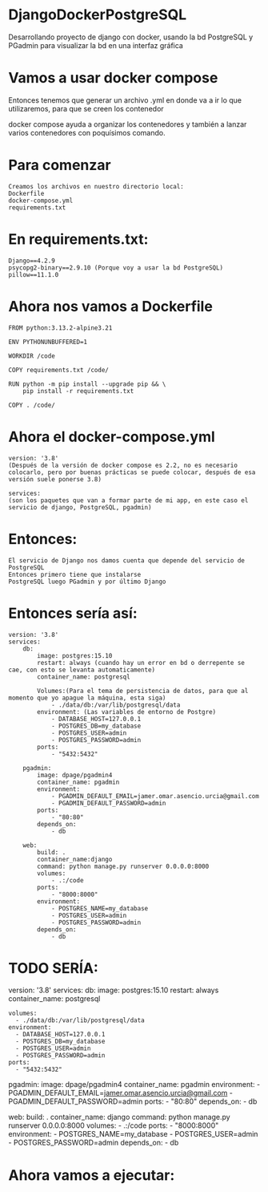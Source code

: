 # DjangoDockerPostgreSQL
Desarrollando proyecto de django con docker, usando la bd PostgreSQL y PGadmin para visualizar la bd en una interfaz gráfica

# Vamos a usar docker compose
 Entonces tenemos que generar un archivo .yml en donde va a ir lo que utilizaremos, para que se creen los contenedor
 
 docker compose ayuda a organizar los contenedores y también a lanzar varios contenedores con poquísimos comando.

 # Para comenzar
    Creamos los archivos en nuestro directorio local:
    Dockerfile
    docker-compose.yml
    requirements.txt

# En requirements.txt:
    Django==4.2.9
    psycopg2-binary==2.9.10 (Porque voy a usar la bd PostgreSQL)
    pillow==11.1.0

# Ahora nos vamos a Dockerfile
    FROM python:3.13.2-alpine3.21

    ENV PYTHONUNBUFFERED=1
    
    WORKDIR /code

    COPY requirements.txt /code/

    RUN python -m pip install --upgrade pip && \
        pip install -r requirements.txt

    COPY . /code/

# Ahora el docker-compose.yml

    version: '3.8' 
    (Después de la versión de docker compose es 2.2, no es necesario colocarlo, pero por buenas prácticas se puede colocar, después de esa versión suele ponerse 3.8)

    services: 
    (son los paquetes que van a formar parte de mi app, en este caso el servicio de django, PostgreSQL, pgadmin)


# Entonces:
    El servicio de Django nos damos cuenta que depende del servicio de PostgreSQL
    Entonces primero tiene que instalarse
    PostgreSQL luego PGadmin y por último Django


#  Entonces sería así:
    version: '3.8'
    services:
        db:
            image: postgres:15.10
            restart: always (cuando hay un error en bd o derrepente se cae, con esto se levanta automaticamente)
            container_name: postgresql
            
            Volumes:(Para el tema de persistencia de datos, para que al momento que yo apague la máquina, esta siga)
                - ./data/db:/var/lib/postgresql/data
            environment: (Las variables de entorno de Postgre)
                - DATABASE_HOST=127.0.0.1
                - POSTGRES_DB=my_database
                - POSTGRES_USER=admin
                - POSTGRES_PASSWORD=admin
            ports:
                - "5432:5432"
        
        pgadmin:
            image: dpage/pgadmin4
            container_name: pgadmin
            environment:
                - PGADMIN_DEFAULT_EMAIL=jamer.omar.asencio.urcia@gmail.com
                - PGADMIN_DEFAULT_PASSWORD=admin
            ports:
                - "80:80"
            depends_on:
                - db
        
        web:
            build: .
            container_name:django
            command: python manage.py runserver 0.0.0.0:8000
            volumes:
                - .:/code
            ports:
                - "8000:8000"
            environment:
                - POSTGRES_NAME=my_database
                - POSTGRES_USER=admin
                - POSTGRES_PASSWORD=admin
            depends_on:
                - db


# TODO SERÍA:
version: '3.8'
services:
  db:
    image: postgres:15.10
    restart: always 
    container_name: postgresql
            
    volumes:
      - ./data/db:/var/lib/postgresql/data
    environment: 
      - DATABASE_HOST=127.0.0.1
      - POSTGRES_DB=my_database
      - POSTGRES_USER=admin
      - POSTGRES_PASSWORD=admin
    ports:
      - "5432:5432"
        
  pgadmin:
    image: dpage/pgadmin4
    container_name: pgadmin
    environment:
      - PGADMIN_DEFAULT_EMAIL=jamer.omar.asencio.urcia@gmail.com
      - PGADMIN_DEFAULT_PASSWORD=admin
    ports:
      - "80:80"
    depends_on:
      - db
        
  web:
    build: .
    container_name: django
    command: python manage.py runserver 0.0.0.0:8000
    volumes:
      - .:/code
    ports:
      - "8000:8000"
    environment:
      - POSTGRES_NAME=my_database
      - POSTGRES_USER=admin
      - POSTGRES_PASSWORD=admin
    depends_on:
      - db

# Ahora vamos a ejecutar:

    
